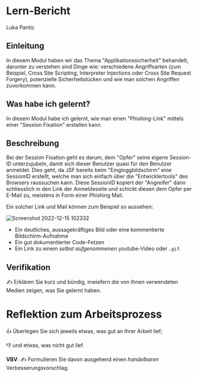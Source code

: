 # Lern-Bericht
Luka Pantic

## Einleitung

In diesem Modul haben wir das Thema "Applikationssicherheit" behandelt, darunter zu verstehen sind Dinge wie: verschiedene Angriffsarten (zum Beispiel, Cross Site Scripting, Interpreter Injections oder Cross Site Request Forgery), potenzielle Sicherheitslücken und wie man solchen Angriffen zuvorkommen kann.

## Was habe ich gelernt?

In diesem Modul habe ich gelernt, wie man einen "Phishing-Link" mittels einer "Session Fixation" erstellen kann.

## Beschreibung

Bei der Session Fixation geht es darum, dem "Opfer" seine eigene Session-ID unterzujubeln, damit sich dieser Benutzer quasi für den Benutzer anmeldet. Dies geht, da JSF bereits beim "Eingloggbildschirm" eine SessionID erstellt, welche man sich einfach über die "Entwicklertools" des Browsers raussuchen kann. Diese SessionID kopiert der "Angreifer" dann schliesslich in den Link der Anmeldeseite und schickt diesen dem Opfer per E-Mail zu, meistens in Form einer Phishing Mail.

Ein solcher Link und Mail können zum Beispiel so aussehen:

![Screenshot 2022-12-15 102332](https://user-images.githubusercontent.com/69889967/207822006-09851e90-81fb-4112-a15e-e8b8ace29a48.png)


* Ein deutliches, aussagekräftiges Bild oder eine kommentierte Bildschirm-Aufnahme
* Ein gut dokumentierter Code-Fetzen
* Ein Link zu einem *selbst aufgenommenen* youtube-Video oder `.gif`.

## Verifikation

✍️ Erklären Sie kurz und bündig, inwiefern die von Ihnen verwendeten Medien zeigen, was Sie gelernt haben.

# Reflektion zum Arbeitsprozess

👍 Überlegen Sie sich jeweils etwas, was gut an Ihrer Arbeit lief; 

👎 und etwas, was nicht gut lief.

**VBV**: ✍️ Formulieren Sie davon ausgehend einen *handelbaren* Verbesserungsvorschlag.
